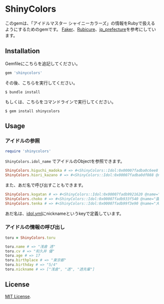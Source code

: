 # ShinyColors

このgemは、「アイドルマスター シャイニーカラーズ」の情報をRubyで扱えるようにするためのgemです。
[Faker](https://github.com/faker-ruby/faker)、[Rubicure](https://github.com/sue445/rubicure)、[jp_prefecture](https://github.com/chocoby/jp_prefecture)を参考にしています。

## Installation

Gemfileにこちらを追記してください。

```ruby
gem 'shinycolors'
```

その後、こちらを実行してください。

    $ bundle install

もしくは、こちらをコマンドラインで実行してください。

    $ gem install shinycolors

## Usage

### アイドルの参照

```ruby
require 'shinycolors'
```

`ShinyColors.idol_name` でアイドルのObjectを参照できます。

```ruby
ShinyColors.higuchi_madoka # => #<ShinyColors::Idol:0x00007fadba0c6ee8 @name="樋口 円香", @cv="土屋 李央", @age=17, @birthplace="東京都", @birthday="10/27", @nickname=["madoka", "higuchi"]>
ShinyColors.hiori_kazano # => #<ShinyColors::Idol:0x00007fadba0df088 @name="風野 灯織", @cv="近藤 玲奈", @age=15, @birthplace="東京都", @birthday="3/4", @nickname=["hiori"]>
```

また、あだ名で呼び出すこともできます。

```ruby
ShinyColors.kogatan # => #<ShinyColors::Idol:0x00007fadb9921620 @name="月岡 恋鐘", @cv="礒部 花凜", @age=19, @birthplace="長崎県", @birthday="2/25", @nickname=["kogane", "kogatan"]>
ShinyColors.choko # => #<ShinyColors::Idol:0x00007fadb933f540 @name="園田 智代子", @cv="白石 晴香", @age=17, @birthplace="千葉県", @birthday="2/24", @nickname=["choko"]>
ShinyColors.tenka # => #<ShinyColors::Idol:0x00007fadb99f3e90 @name="大崎 甜花", @cv="前川 涼子", @age=17, @birthplace="富山県", @birthday="12/25", @nickname=["tenka"]>
```

あだ名は、[idol.yml](/data/idol.yml)にnicknameというkeyで定義しています。

### アイドルの情報の呼び出し
```ruby
toru = ShinyColors.toru

toru.name # => "浅倉 透"
toru.cv # => "和久井 優"
toru.age # => 17
toru.birthplace # => "東京都"
toru.birthday # => "5/4"
toru.nickname # => ["浅倉", "透", "透先輩"]
```


## License

[MIT License](https://opensource.org/licenses/MIT).
